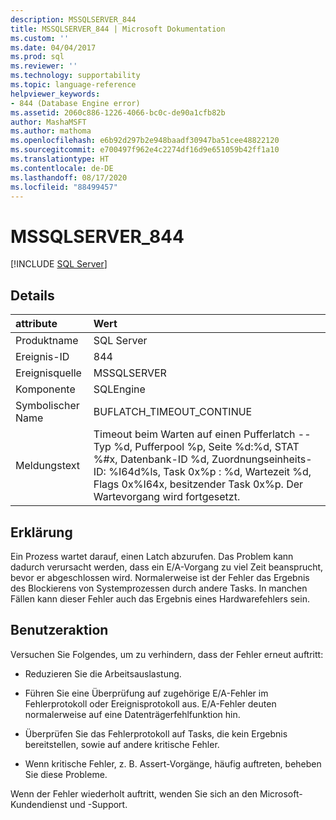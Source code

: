 ```yaml
---
description: MSSQLSERVER_844
title: MSSQLSERVER_844 | Microsoft Dokumentation
ms.custom: ''
ms.date: 04/04/2017
ms.prod: sql
ms.reviewer: ''
ms.technology: supportability
ms.topic: language-reference
helpviewer_keywords:
- 844 (Database Engine error)
ms.assetid: 2060c886-1226-4066-bc0c-de90a1cfb82b
author: MashaMSFT
ms.author: mathoma
ms.openlocfilehash: e6b92d297b2e948baadf30947ba51cee48822120
ms.sourcegitcommit: e700497f962e4c2274df16d9e651059b42ff1a10
ms.translationtype: HT
ms.contentlocale: de-DE
ms.lasthandoff: 08/17/2020
ms.locfileid: "88499457"
---
```

# <a name="mssqlserver_844"></a>MSSQLSERVER_844
 [!INCLUDE [SQL Server](../../includes/applies-to-version/sqlserver.md)]
  
## <a name="details"></a>Details  
  
| attribute | Wert |  
| :-------- | :---- |  
|Produktname|SQL Server|  
|Ereignis-ID|844|  
|Ereignisquelle|MSSQLSERVER|  
|Komponente|SQLEngine|  
|Symbolischer Name|BUFLATCH_TIMEOUT_CONTINUE|  
|Meldungstext|Timeout beim Warten auf einen Pufferlatch -- Typ %d, Pufferpool %p, Seite %d:%d, STAT %#x, Datenbank-ID %d, Zuordnungseinheits-ID: %I64d%ls, Task 0x%p : %d, Wartezeit %d, Flags 0x%I64x, besitzender Task 0x%p.  Der Wartevorgang wird fortgesetzt.|  
  
## <a name="explanation"></a>Erklärung  
Ein Prozess wartet darauf, einen Latch abzurufen. Das Problem kann dadurch verursacht werden, dass ein E/A-Vorgang zu viel Zeit beansprucht, bevor er abgeschlossen wird. Normalerweise ist der Fehler das Ergebnis des Blockierens von Systemprozessen durch andere Tasks. In manchen Fällen kann dieser Fehler auch das Ergebnis eines Hardwarefehlers sein.  
  
## <a name="user-action"></a>Benutzeraktion  
Versuchen Sie Folgendes, um zu verhindern, dass der Fehler erneut auftritt:  
  
-   Reduzieren Sie die Arbeitsauslastung.  
  
-   Führen Sie eine Überprüfung auf zugehörige E/A-Fehler im Fehlerprotokoll oder Ereignisprotokoll aus. E/A-Fehler deuten normalerweise auf eine Datenträgerfehlfunktion hin.  
  
-   Überprüfen Sie das Fehlerprotokoll auf Tasks, die kein Ergebnis bereitstellen, sowie auf andere kritische Fehler.  
  
-   Wenn kritische Fehler, z. B. Assert-Vorgänge, häufig auftreten, beheben Sie diese Probleme.  
  
Wenn der Fehler wiederholt auftritt, wenden Sie sich an den Microsoft-Kundendienst und -Support.  
  
